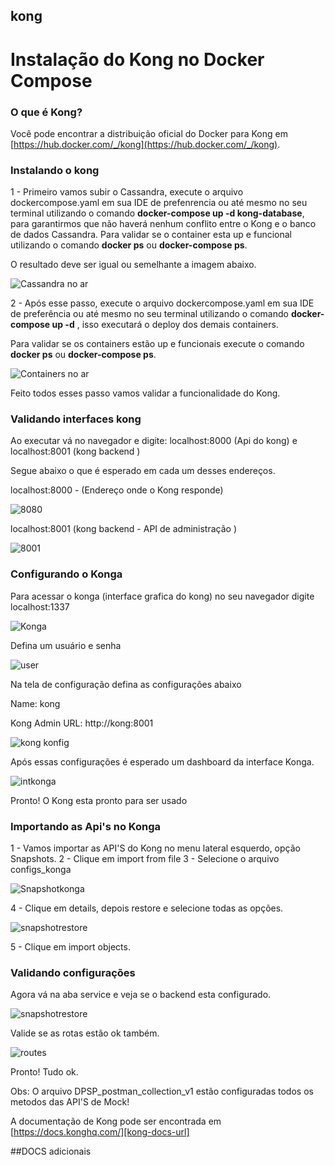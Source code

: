 ## kong

# Instalação do Kong no Docker Compose


### O que é Kong?

Você pode encontrar a distribuição oficial do Docker para Kong em [https://hub.docker.com/_/kong](https://hub.docker.com/_/kong).

### Instalando o kong

1 - Primeiro vamos subir o Cassandra, execute o arquivo dockercompose.yaml em sua IDE de prefenrencia ou até mesmo no seu terminal utilizando o comando **docker-compose up -d kong-database**, para garantirmos que não haverá nenhum conflito entre o Kong e o banco de dados Cassandra. Para validar se o container esta up e funcional utilizando o comando **docker ps** ou **docker-compose ps**. 

O resultado deve ser igual ou semelhante a imagem abaixo.

![Cassandra no ar](https://user-images.githubusercontent.com/68164552/111360321-59bb4580-866b-11eb-9055-8943b82ac01a.jpg)

2 - Após esse passo, execute o arquivo dockercompose.yaml em sua IDE de preferência ou até mesmo no seu terminal utilizando o comando **docker-compose up -d** , isso executará o deploy dos demais containers.

Para validar se os containers estão up e funcionais execute o comando **docker ps** ou **docker-compose ps**. 

![Containers no ar](https://user-images.githubusercontent.com/68164552/111360865-04336880-866c-11eb-9a9d-79f2f3255f58.jpg)

Feito todos esses passo vamos validar a funcionalidade do Kong.

### Validando interfaces kong

Ao executar vá no navegador e digite: localhost:8000 (Api do kong) e localhost:8001 (kong backend ) 

Segue abaixo o que é esperado em cada um desses endereços.

localhost:8000 - (Endereço onde o Kong responde)

![8080](https://user-images.githubusercontent.com/68164552/111361764-d13da480-866c-11eb-8d08-7326b1cd361f.jpg)

localhost:8001 (kong backend - API de administração )

![8001](https://user-images.githubusercontent.com/68164552/111361891-f500ea80-866c-11eb-9e59-6eab856b7cf7.jpg)

### Configurando o Konga

Para acessar o konga (interface grafica do kong) no seu navegador digite localhost:1337

![Konga](https://user-images.githubusercontent.com/68164552/111362832-08f91c00-866e-11eb-96c9-6d2e3ba2e00a.jpg)

Defina um usuário e senha

![user](https://user-images.githubusercontent.com/68164552/111369869-4d88b580-8676-11eb-873f-e3807178b1c7.jpg)

Na tela de configuração defina as configurações abaixo

Name: kong

Kong Admin URL: http://kong:8001

![kong konfig](https://user-images.githubusercontent.com/68164552/111371214-df44f280-8677-11eb-9ebf-d81ca23ac2b6.jpg)


Após essas configurações é esperado um dashboard da interface Konga.

![intkonga](https://user-images.githubusercontent.com/68164552/111363618-06e38d00-866f-11eb-9ceb-ae7910777962.jpg)

Pronto! O Kong esta pronto para ser usado

### Importando as Api's no Konga

1 - Vamos importar as API'S do Kong no menu lateral esquerdo, opção Snapshots.
2 - Clique em import from file
3 - Selecione o arquivo configs_konga

![Snapshotkonga](https://user-images.githubusercontent.com/68164552/111372125-ff28e600-8678-11eb-9f0a-f4adb8b085d7.jpg)

4 - Clique em details, depois restore e selecione todas as opções.

![snapshotrestore](https://user-images.githubusercontent.com/68164552/111372818-e66d0000-8679-11eb-92c6-808a0bb56cc4.jpg)

5 - Clique em import objects.

### Validando configurações

Agora vá na aba service e veja se o backend esta configurado.

![snapshotrestore](https://user-images.githubusercontent.com/68164552/111373313-832f9d80-867a-11eb-8030-476a1088ae2a.jpg)

Valide se as rotas estão ok também.

![routes](https://user-images.githubusercontent.com/68164552/111375134-ace9c400-867c-11eb-86ec-d2b47e7b19d5.jpg)


Pronto! Tudo ok.

Obs: O arquivo DPSP_postman_collection_v1 estão configuradas todos os metodos das API'S de Mock!

A documentação de Kong pode ser encontrada em [https://docs.konghq.com/][kong-docs-url]

##DOCS adicionais

[kong-site-url]: https://konghq.com/
[kong-docs-url]: https://docs.konghq.com
